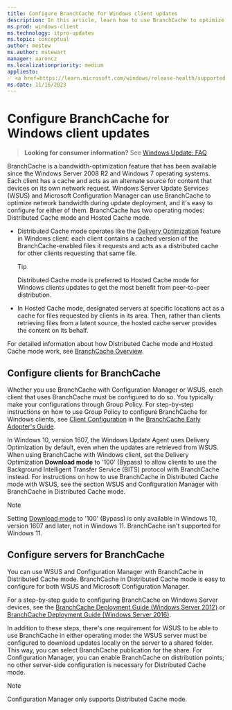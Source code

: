 ```yaml
---
title: Configure BranchCache for Windows client updates
description: In this article, learn how to use BranchCache to optimize network bandwidth during update deployment.
ms.prod: windows-client
ms.technology: itpro-updates
ms.topic: conceptual
author: mestew
ms.author: mstewart
manager: aaroncz
ms.localizationpriority: medium
appliesto: 
✅ <a href=https://learn.microsoft.com/windows/release-health/supported-versions-windows-client target=_blank>Windows 10</a>
ms.date: 11/16/2023
---
```


# Configure BranchCache for Windows client updates

> **Looking for consumer information?** See [Windows Update: FAQ](https://support.microsoft.com/help/12373/windows-update-faq) 

BranchCache is a bandwidth-optimization feature that has been available since the Windows Server 2008 R2 and Windows 7 operating systems. Each client has a cache and acts as an alternate source for content that devices on its own network request. Windows Server Update Services (WSUS) and Microsoft Configuration Manager can use BranchCache to optimize network bandwidth during update deployment, and it's easy to configure for either of them. BranchCache has two operating modes: Distributed Cache mode and Hosted Cache mode. 

- Distributed Cache mode operates like the [Delivery Optimization](../do/waas-delivery-optimization.md) feature in Windows client: each client contains a cached version of the BranchCache-enabled files it requests and acts as a distributed cache for other clients requesting that same file. 

    > [!TIP]
    > Distributed Cache mode is preferred to Hosted Cache mode for Windows clients updates to get the most benefit from peer-to-peer distribution. 

- In Hosted Cache mode, designated servers at specific locations act as a cache for files requested by clients in its area. Then, rather than clients retrieving files from a latent source, the hosted cache server provides the content on its behalf. 

For detailed information about how Distributed Cache mode and Hosted Cache mode work, see [BranchCache Overview](/previous-versions/windows/it-pro/windows-7/dd637832(v=ws.10)). 

## Configure clients for BranchCache

Whether you use BranchCache with Configuration Manager or WSUS, each client that uses BranchCache must be configured to do so. You typically make your configurations through Group Policy. For step-by-step instructions on how to use Group Policy to configure BranchCache for Windows clients, see [Client Configuration](/previous-versions/windows/it-pro/windows-7/dd637820(v=ws.10)) in the [BranchCache Early Adopter's Guide](/previous-versions/windows/it-pro/windows-7/dd637762(v=ws.10)).

In Windows 10, version 1607, the Windows Update Agent uses Delivery Optimization by default, even when the updates are retrieved from WSUS. When using BranchCache with Windows client, set the Delivery Optimization **Download mode** to '100' (Bypass) to allow clients to use the Background Intelligent Transfer Service (BITS) protocol with BranchCache instead. For instructions on how to use BranchCache in Distributed Cache mode with WSUS, see the section WSUS and Configuration Manager with BranchCache in Distributed Cache mode.

> [!Note] 
> Setting [Download mode](../do/waas-delivery-optimization-reference.md#download-mode) to '100' (Bypass) is only available in Windows 10, version 1607 and later, not in Windows 11. BranchCache isn't supported for Windows 11. <!--8530422-->

## Configure servers for BranchCache

You can use WSUS and Configuration Manager with BranchCache in Distributed Cache mode. BranchCache in Distributed Cache mode is easy to configure for both WSUS and Microsoft Configuration Manager. 

For a step-by-step guide to configuring BranchCache on Windows Server devices, see the [BranchCache Deployment Guide (Windows Server 2012)](/previous-versions/windows/it-pro/windows-server-2012-R2-and-2012/jj572990(v=ws.11)) or [BranchCache Deployment Guide (Windows Server 2016)](/windows-server/networking/branchcache/deploy/branchcache-deployment-guide).

In addition to these steps, there's one requirement for WSUS to be able to use BranchCache in either operating mode: the WSUS server must be configured to download updates locally on the server to a shared folder. This way, you can select BranchCache publication for the share. For Configuration Manager, you can enable BranchCache on distribution points; no other server-side configuration is necessary for Distributed Cache mode.

> [!NOTE]
> Configuration Manager only supports Distributed Cache mode.

